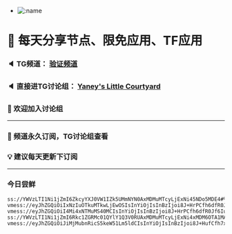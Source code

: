 +   ![:name](https://count.getloli.com/get/@yaney01?theme=gelbooru-h)

# 🚀 每天分享节点、限免应用、TF应用
### 🔈 TG频道： [验证频道](https://t.me/yaney_01) 
### 🔈 直接进TG讨论组： [Yaney's Little Courtyard](https://t.me/+caB8IkK7JvMzM2I1)
### 🔔 欢迎加入讨论组 
***
### 🔗 频道永久订阅，TG讨论组查看
### 💡 建议每天更新下订阅
***
### 今日尝鲜

```
ss://YWVzLTI1Ni1jZmI6ZkcyYXJ0VW1IZk5UMmNYN0AxMDMuMTcyLjExNi45NDo5MDE4#%F0%9F%87%B8%F0%9F%87%AC_SG_%E6%96%B0%E5%8A%A0%E5%9D%A1_1
vmess://eyJhZGQiOiIxNzIuOTkuMTkwLjEwOSIsInYiOjIsInBzIjoi8J+HrPCfh6dfR0Jf6Iux5Zu9XzIiLCJwb3J0IjoiNDQzIiwiaWQiOiIwM2ZjYzYxOC1iOTNkLTY3OTYtNmFlZC04YTM4Yzk3NWQ1ODEiLCJhaWQiOiIwIiwic2N5IjoiYXV0byIsIm5ldCI6IndzIiwidHlwZSI6IiIsInRscyI6InRscyIsInBhdGgiOiJsaW5rdndzIn0=
vmess://eyJhZGQiOiI4Mi4xNTMuMS40MCIsInYiOjIsInBzIjoi8J+HrPCfh6dfR0Jf6Iux5Zu9XzMiLCJwb3J0IjoiODAiLCJpZCI6IjhmYTI2MWMwLWFlOGQtNGFlZS04ZjhiLTE2MDRiNmY3OGY0YSIsImFpZCI6IjAiLCJzY3kiOiJhdXRvIiwibmV0Ijoid3MiLCJ0eXBlIjoiIiwidGxzIjoiIiwicGF0aCI6Ii80cmVncmRmdngifQ==
ss://YWVzLTI1Ni1jZmI6Rkc1ZGRMc01QYlY1Q3V0RUAxMDMuMTcyLjExNi4xMDM6OTA1MA==#%F0%9F%87%B8%F0%9F%87%AC_SG_%E6%96%B0%E5%8A%A0%E5%9D%A1_4
vmess://eyJhZGQiOiJiMjMubnRicS5keW51Lm5ldCIsInYiOjIsInBzIjoi8J+HufCfh7xfVFdf5Y+w5rm+XzUiLCJwb3J0IjoiMjAyNCIsImlkIjoiMjM1OGMyNjktMTc4YS00M2MwLWEyMDgtYzZjYzUyZDM5OGY5IiwiYWlkIjoiMCIsInNjeSI6ImF1dG8iLCJuZXQiOiJ0Y3AiLCJ0eXBlIjoiIiwidGxzIjoiIn0=
